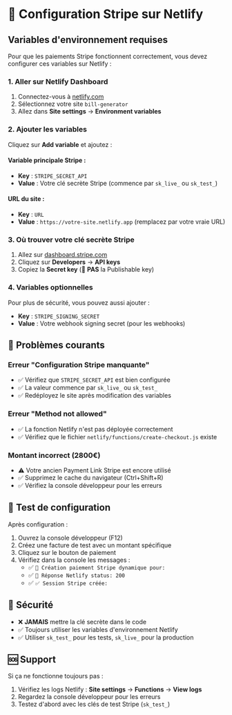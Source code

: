 # 🔧 Configuration Stripe sur Netlify

## Variables d'environnement requises

Pour que les paiements Stripe fonctionnent correctement, vous devez configurer ces variables sur Netlify :

### 1. Aller sur Netlify Dashboard

1. Connectez-vous à [netlify.com](https://netlify.com)
2. Sélectionnez votre site `bill-generator`
3. Allez dans **Site settings** → **Environment variables**

### 2. Ajouter les variables

Cliquez sur **Add variable** et ajoutez :

#### Variable principale Stripe :
- **Key** : `STRIPE_SECRET_API`
- **Value** : Votre clé secrète Stripe (commence par `sk_live_` ou `sk_test_`)

#### URL du site :
- **Key** : `URL`  
- **Value** : `https://votre-site.netlify.app` (remplacez par votre vraie URL)

### 3. Où trouver votre clé secrète Stripe

1. Allez sur [dashboard.stripe.com](https://dashboard.stripe.com)
2. Cliquez sur **Developers** → **API keys**
3. Copiez la **Secret key** (🚨 **PAS** la Publishable key)

### 4. Variables optionnelles

Pour plus de sécurité, vous pouvez aussi ajouter :

- **Key** : `STRIPE_SIGNING_SECRET`
- **Value** : Votre webhook signing secret (pour les webhooks)

## 🚨 Problèmes courants

### Erreur "Configuration Stripe manquante"
- ✅ Vérifiez que `STRIPE_SECRET_API` est bien configurée
- ✅ La valeur commence par `sk_live_` ou `sk_test_`
- ✅ Redéployez le site après modification des variables

### Erreur "Method not allowed"
- ✅ La fonction Netlify n'est pas déployée correctement
- ✅ Vérifiez que le fichier `netlify/functions/create-checkout.js` existe

### Montant incorrect (2800€)
- ⚠️  Votre ancien Payment Link Stripe est encore utilisé
- ✅ Supprimez le cache du navigateur (Ctrl+Shift+R)
- ✅ Vérifiez la console développeur pour les erreurs

## 🧪 Test de configuration

Après configuration :

1. Ouvrez la console développeur (F12)
2. Créez une facture de test avec un montant spécifique
3. Cliquez sur le bouton de paiement
4. Vérifiez dans la console les messages :
   - ✅ `🔄 Création paiement Stripe dynamique pour:`
   - ✅ `📡 Réponse Netlify status: 200`
   - ✅ `✅ Session Stripe créée:`

## 🔐 Sécurité

- ❌ **JAMAIS** mettre la clé secrète dans le code
- ✅ Toujours utiliser les variables d'environnement Netlify
- ✅ Utiliser `sk_test_` pour les tests, `sk_live_` pour la production

## 🆘 Support

Si ça ne fonctionne toujours pas :

1. Vérifiez les logs Netlify : **Site settings** → **Functions** → **View logs**
2. Regardez la console développeur pour les erreurs
3. Testez d'abord avec les clés de test Stripe (`sk_test_`) 